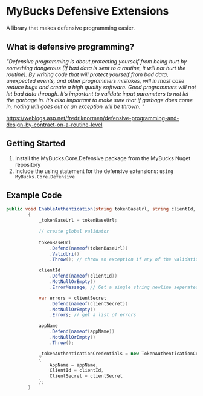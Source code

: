 # MyBucks Defensive Extensions

A library that makes defensive programming easier. 

## What is defensive programming?

_"Defensive programming is about protecting yourself from being hurt by something dangerous (If bad data is sent to a routine, it will not hurt the routine). By writing code that will protect yourself from bad data, unexpected events, and other programmers mistakes, will in most case reduce bugs and create a high quality software.
Good programmers will not let bad data through. It’s important to validate input parameters to not let the garbage in. It’s also important to make sure that if garbage does come in, noting will goes out or an exception will be thrown. "_

https://weblogs.asp.net/fredriknormen/defensive-programming-and-design-by-contract-on-a-routine-level

## Getting Started

1. Install the MyBucks.Core.Defensive package from the MyBucks Nuget repository
2. Include the using statement for the defensive extensions: `using MyBucks.Core.Defensive`

## Example Code

```csharp
public void EnableAuthentication(string tokenBaseUrl, string clientId, string clientSecret, string appName)
        {
            _tokenBaseUrl = tokenBaseUrl;

            // create global validator
            
            tokenBaseUrl
                .Defend(nameof(tokenBaseUrl))
                .ValidUri()
                .Throw(); // throw an exception if any of the validations fail

            clientId
                .Defend(nameof(clientId))
                .NotNullOrEmpty()
                .ErrorMessage; // Get a single string newline seperated list of errors.

            var errors = clientSecret
                .Defend(nameof(clientSecret))
                .NotNullOrEmpty()
                .Errors; // get a list of errors

            appName
                .Defend(nameof(appName))
                .NotNullOrEmpty()
                .Throw();

            _tokenAuthenticationCredentials = new TokenAuthenticationCredentials
            {
                AppName = appName,
                ClientId = clientId,
                ClientSecret = clientSecret
            };
        }
```